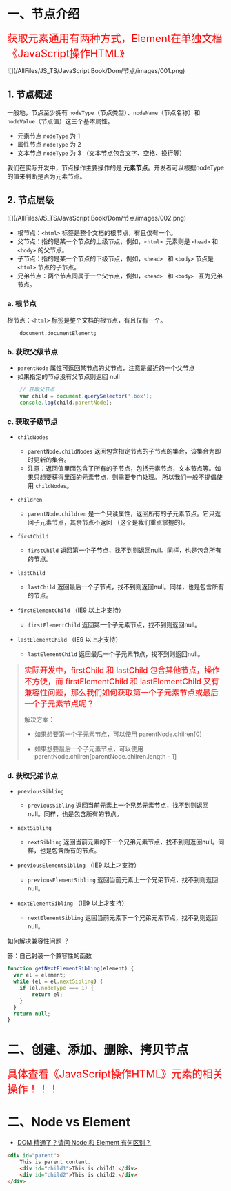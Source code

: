 # 一、节点介绍

<font color='red' size=5>获取元素通用有两种方式，Element在单独文档《JavaScript操作HTML》</font>

![](/AllFiles/JS_TS/JavaScript Book/Dom/节点/images/001.png)



## 1. 节点概述

一般地，节点至少拥有 `nodeType`（节点类型）、`nodeName`（节点名称）和 `nodeValue`（节点值）这三个基本属性。

* 元素节点  `nodeType`  为 1
* 属性节点  `nodeType`  为 2
* 文本节点  `nodeType`  为 3 （文本节点包含文字、空格、换行等）

我们在实际开发中，节点操作主要操作的是 **元素节点**。开发者可以根据nodeType的值来判断是否为元素节点。



## 2. 节点层级

![](/AllFiles/JS_TS/JavaScript Book/Dom/节点/images/002.png)

- 根节点：`<html>` 标签是整个文档的根节点，有且仅有一个。
- 父节点：指的是某一个节点的上级节点，例如，`<html> `元素则是 `<head>` 和 `<body>` 的父节点。
- 子节点：指的是某一个节点的下级节点，例如，`<head> ` 和 `<body>` 节点是 `<html>` 节点的子节点。
- 兄弟节点：两个节点同属于一个父节点，例如，`<head> ` 和 `<body> ` 互为兄弟节点。



### a. 根节点

根节点：`<html>` 标签是整个文档的根节点，有且仅有一个。

```
	document.documentElement;
```



### b. 获取父级节点

* `parentNode` 属性可返回某节点的父节点，注意是最近的一个父节点
* 如果指定的节点没有父节点则返回 null 

```js
    // 获取父节点
    var child = document.querySelector('.box');
    console.log(child.parentNode);
```



### c. 获取子级节点

* `childNodes`
    * `parentNode.childNodes` 返回包含指定节点的子节点的集合，该集合为即时更新的集合。
    * 注意：返回值里面包含了所有的子节点，包括元素节点，文本节点等。如果只想要获得里面的元素节点，则需要专门处理。 所以我们一般不提倡使用 `childNodes`。

* `children`
    * `parentNode.children` 是一个只读属性，返回所有的子元素节点。它只返回子元素节点，其余节点不返回 （这个是我们重点掌握的）。

* `firstChild`
    * `firstChild` 返回第一个子节点，找不到则返回null。同样，也是包含所有的节点。

* `lastChild`
    * `lastChild` 返回最后一个子节点，找不到则返回null。同样，也是包含所有的节点。

* `firstElementChild` （IE9 以上才支持）
    * `firstElementChild`  返回第一个子元素节点，找不到则返回null。

* `lastElementChild` （IE9 以上才支持）
    * `lastElementChild` 返回最后一个子元素节点，找不到则返回null。  


> <font color='red' size=4>实际开发中，firstChild 和 lastChild 包含其他节点，操作不方便，而 firstElementChild 和 lastElementChild 又有兼容性问题，那么我们如何获取第一个子元素节点或最后一个子元素节点呢？</font>
>
> 解决方案：
>
> * 如果想要第一个子元素节点，可以使用 parentNode.chilren[0] 
>
> * 如果想要最后一个子元素节点，可以使用 parentNode.chilren[parentNode.chilren.length - 1] </font>



### d. 获取兄弟节点

* `previousSibling`
    * `previousSibling` 返回当前元素上一个兄弟元素节点，找不到则返回null。同样，也是包含所有的节点。

* `nextSibling`
    * `nextSibling` 返回当前元素的下一个兄弟元素节点，找不到则返回null。同样，也是包含所有的节点。

* `previousElementSibling` （IE9 以上才支持）
    * `previousElementSibling` 返回当前元素上一个兄弟节点，找不到则返回null。 

* `nextElementSibling` （IE9 以上才支持）
    * `nextElementSibling` 返回当前元素下一个兄弟元素节点，找不到则返回null。 




如何解决兼容性问题 ？

答：自己封装一个兼容性的函数  

```js
function getNextElementSibling(element) {
  var el = element;
  while (el = el.nextSibling) {
    if (el.nodeType === 1) {
        return el;
    }
  }
  return null;
}  
```



# 二、创建、添加、删除、拷贝节点

<font color='red' size=5>具体查看《JavaScript操作HTML》元素的相关操作！！！</font>



# 二、Node vs Element

* [DOM 精通了？请问 Node 和 Element 有何区别？](https://juejin.cn/post/7066778860024496165)

```html
<div id="parent">
    This is parent content.
    <div id="child1">This is child1.</div>
    <div id="child2">This is child2.</div>
</div>
```

